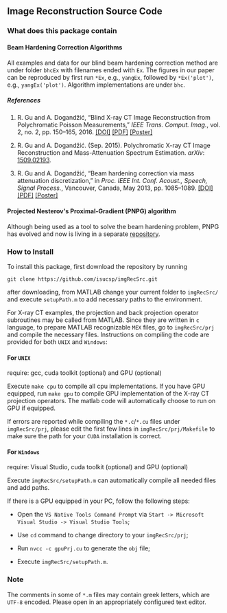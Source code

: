 ## Image Reconstruction Source Code

### What does this package contain

#### Beam Hardening Correction Algorithms

All examples and data for our blind beam hardening correction method are
under folder `bhcEx` with filenames ended with `Ex`.  The figures in our
paper can be reproduced by first run `*Ex`, e.g., `yangEx`, followed by
`*Ex('plot')`, e.g., `yangEx('plot')`.  Algorithm implementations are under
`bhc`.

##### References

1. R. Gu and A. Dogandžić, “Blind X-ray CT Image Reconstruction from
   Polychromatic Poisson Measurements,” *IEEE Trans. Comput. Imag.*, vol. 2,
   no. 2, pp. 150–165, 2016.
   [\[DOI\]](http://dx.doi.org/10.1109/TCI.2016.2523431)
   [\[PDF\]](http://isucsp.github.io/imgRecSrc/pdf/beamhardenDouble.pdf)
   [\[Poster\]](http://www.sigport.org/668)

1. R. Gu and A. Dogandžić. (Sep. 2015). Polychromatic X-ray CT Image
   Reconstruction and Mass-Attenuation Spectrum Estimation. *arXiv*:
   [1509.02193](http://arxiv.org/abs/1509.02193).

1. R. Gu and A. Dogandžić, “Beam hardening correction via mass attenuation
   discretization,” in *Proc. IEEE Int. Conf. Acoust., Speech, Signal
   Process.*, Vancouver, Canada, May 2013, pp. 1085–1089.
   [\[DOI\]](http://dx.doi.org/10.1109/ICASSP.2013.6637817)
   [\[PDF\]](http://isucsp.github.io/imgRecSrc/pdf/icassp2013.pdf)
   [\[Poster\]](http://isucsp.github.io/imgRecSrc/pdf/icassp2013poster.pdf)

#### Projected Nesterov's Proximal-Gradient (PNPG) algorithm

Although being used as a tool to solve the beam hardening problem, PNPG has
evolved and now is living in a separate [repository](https://github.com/isucsp/pnpg).


### How to Install

To install this package, first download the repository by running

    git clone https://github.com/isucsp/imgRecSrc.git

after downloading, from MATLAB change your current folder to `imgRecSrc/`
and execute `setupPath.m` to add necessary paths to the environment.

For X-ray CT examples, the projection and back projection operator
subroutines may be called from MATLAB.  Since they are written in `c`
language, to prepare MATLAB recognizable `MEX` files, go to `imgRecSrc/prj`
and compile the necessary files.  Instructions on compiling the code are
provided for both `UNIX` and `Windows`:

#### For `UNIX`

require: gcc, cuda toolkit (optional) and GPU (optional)

Execute `make cpu` to compile all cpu implementations.  If you have GPU
equipped, run `make gpu` to compile GPU implementation of the X-ray CT
projection operators.  The matlab code will automatically choose to run on
GPU if equipped.

If errors are reported while compiling the `*.c`/`*.cu` files under
`imgRecSrc/prj`, please edit the first few lines in
`imgRecSrc/prj/Makefile` to make sure the path for your `CUDA` installation
is correct.

#### For `Windows`

require: Visual Studio, cuda toolkit (optional) and GPU (optional)

Execute `imgRecSrc/setupPath.m` can automatically compile all needed files
and add paths.

If there is a GPU equipped in your PC, follow the following steps:

* Open the `VS Native Tools Command Prompt` via `Start -> Microsoft Visual
Studio -> Visual Studio Tools`;

* Use `cd` command to change directory to your `imgRecSrc/prj`;

* Run `nvcc -c gpuPrj.cu` to generate the `obj` file;

* Execute `imgRecSrc/setupPath.m`.

### Note

The comments in some of `*.m` files may contain greek letters, which
are `UTF-8` encoded.  Please open in an appropriately configured text
editor.


